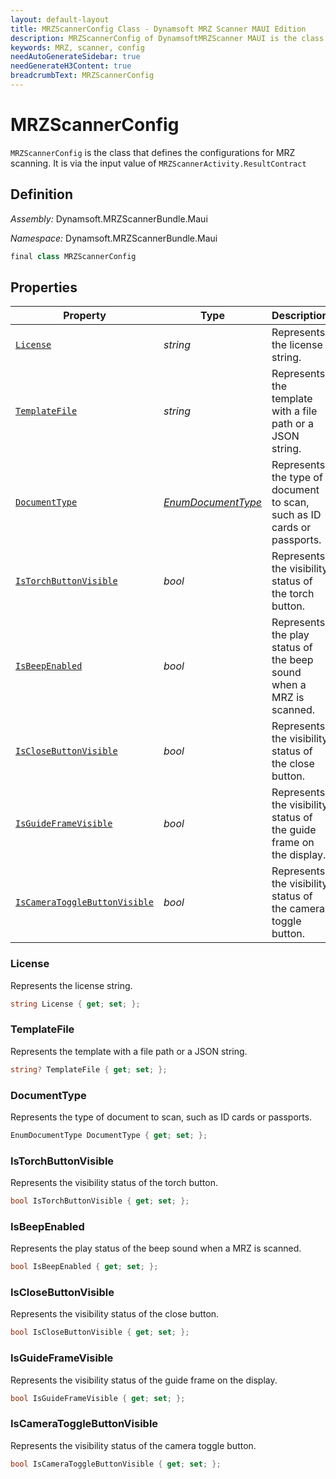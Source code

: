 ```yaml
---
layout: default-layout
title: MRZScannerConfig Class - Dynamsoft MRZ Scanner MAUI Edition
description: MRZScannerConfig of DynamsoftMRZScanner MAUI is the class that defines the configurations for MRZ scanning.
keywords: MRZ, scanner, config 
needAutoGenerateSidebar: true
needGenerateH3Content: true
breadcrumbText: MRZScannerConfig
---
```


# MRZScannerConfig

`MRZScannerConfig` is the class that defines the configurations for MRZ scanning. It is  via the input value of `MRZScannerActivity.ResultContract`

## Definition

*Assembly:* Dynamsoft.MRZScannerBundle.Maui

*Namespace:* Dynamsoft.MRZScannerBundle.Maui

```csharp
final class MRZScannerConfig
```

## Properties

| Property | Type | Description |
| -------- | ---- | ----------- |
| [`License`](#license) | *string* | Represents the license string. |
| [`TemplateFile`](#templatefile) | *string* | Represents the template with a file path or a JSON string. |
| [`DocumentType`](#documenttype) | [*EnumDocumentType*](document-type.md) | Represents the type of document to scan, such as ID cards or passports. |
| [`IsTorchButtonVisible`](#istorchbuttonvisible) | *bool* | Represents the visibility status of the torch button. |
| [`IsBeepEnabled`](#isbeepenabled) | *bool* | Represents the play status of the beep sound when a MRZ is scanned. |
| [`IsCloseButtonVisible`](#isclosebuttonvisible) | *bool* | Represents the visibility status of the close button. |
| [`IsGuideFrameVisible`](#isguideframevisible) | *bool* | Represents the visibility status of the guide frame on the display. |
| [`IsCameraToggleButtonVisible`](#Iscameratogglebuttonvisible) | *bool* | Represents the visibility status of the camera toggle button. |

### License

Represents the license string.

```csharp
string License { get; set; };
```

### TemplateFile

Represents the template with a file path or a JSON string.

```csharp
string? TemplateFile { get; set; };
```

### DocumentType

Represents the type of document to scan, such as ID cards or passports.

```csharp
EnumDocumentType DocumentType { get; set; };
```

### IsTorchButtonVisible

Represents the visibility status of the torch button.

```csharp
bool IsTorchButtonVisible { get; set; };
```

### IsBeepEnabled

Represents the play status of the beep sound when a MRZ is scanned.

```csharp
bool IsBeepEnabled { get; set; };
```

### IsCloseButtonVisible

Represents the visibility status of the close button.

```csharp
bool IsCloseButtonVisible { get; set; };
```

### IsGuideFrameVisible

Represents the visibility status of the guide frame on the display.

```csharp
bool IsGuideFrameVisible { get; set; };
```

### IsCameraToggleButtonVisible

Represents the visibility status of the camera toggle button.

```csharp
bool IsCameraToggleButtonVisible { get; set; };
```
